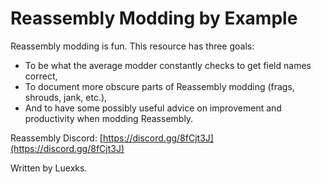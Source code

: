 # Reassembly Modding by Example

Reassembly modding is fun. This resource has three goals:
 - To be what the average modder constantly checks to get field names correct,
 - To document more obscure parts of Reassembly modding (frags, shrouds, jank, etc.),
 - And to have some possibly useful advice on improvement and productivity when modding Reassembly. 

Reassembly Discord: [https://discord.gg/8fCjt3J](https://discord.gg/8fCjt3J)

Written by Luexks.
